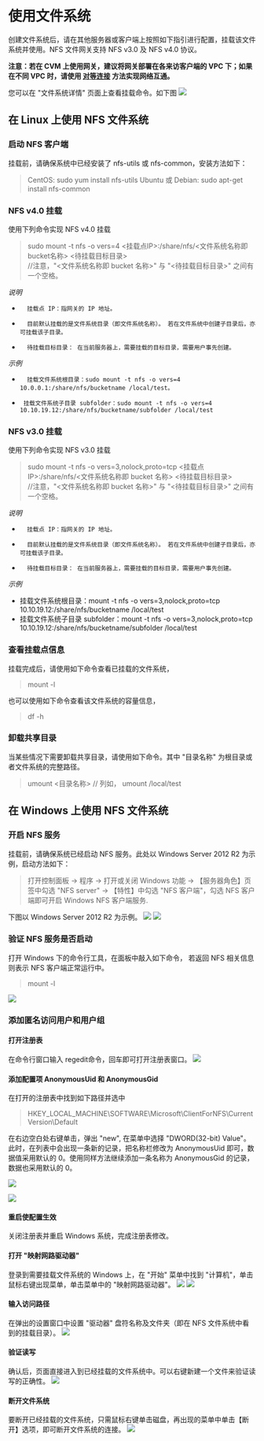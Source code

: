# 使用文件系统

创建文件系统后，请在其他服务器或客户端上按照如下指引进行配置，挂载该文件系统并使用。NFS 文件网关支持 NFS v3.0 及 NFS v4.0 协议。

**注意：若在 CVM 上使用网关，建议将网关部署在各来访客户端的 VPC 下；如果在不同 VPC 时，请使用 [对等连接](https://cloud.tencent.com/document/product/215/5000) 方法实现网络互通。**

您可以在 "文件系统详情" 页面上查看挂载命令。如下图
![](https://mc.qcloudimg.com/static/img/427c850d61745f04d34e0e4f96f0a9b7/image.png)


## 在 Linux 上使用 NFS 文件系统

### 启动 NFS 客户端

挂载前，请确保系统中已经安装了 nfs-utils 或 nfs-common，安装方法如下：

> CentOS: sudo yum install nfs-utils
> Ubuntu 或 Debian: sudo apt-get install nfs-common


### NFS v4.0 挂载

使用下列命令实现 NFS v4.0 挂载 

> sudo mount -t nfs -o vers=4 <挂载点IP>:/share/nfs/<文件系统名称即bucket名称> <待挂载目标目录>    
> //注意，"<文件系统名称即 bucket 名称>" 与 "<待挂载目标目录>" 之间有一个空格。


*说明*
* 		挂载点 IP：指网关的 IP 地址。 
* 	 	目前默认挂载的是文件系统目录（即文件系统名称）。 若在文件系统中创建子目录后，亦可挂载该子目录。
* 		待挂载目标目录： 在当前服务器上，需要挂载的目标目录，需要用户事先创建。

*示例*
* 		挂载文件系统根目录：sudo mount -t nfs -o vers=4 10.0.0.1:/share/nfs/bucketname /local/test。
* 	   挂载文件系统子目录 subfolder：sudo mount -t nfs -o vers=4 10.10.19.12:/share/nfs/bucketname/subfolder /local/test


### NFS v3.0 挂载

使用下列命令实现 NFS v3.0 挂载 

> sudo mount -t nfs -o vers=3,nolock,proto=tcp <挂载点IP>:/share/nfs/<文件系统名称即 bucket 名称> <待挂载目标目录>   
> //注意，"<文件系统名称即 bucket 名称>" 与 "<待挂载目标目录>" 之间有一个空格。

*说明*
* 		挂载点 IP：指网关的 IP 地址。 
* 	 	目前默认挂载的是文件系统目录（即文件系统名称）。 若在文件系统中创建子目录后，亦可挂载该子目录。
* 		待挂载目标目录： 在当前服务器上，需要挂载的目标目录，需要用户事先创建。


*示例*
* 	 挂载文件系统根目录：mount -t nfs -o vers=3,nolock,proto=tcp 10.10.19.12:/share/nfs/bucketname /local/test
* 	 挂载文件系统子目录 subfolder：mount -t nfs -o vers=3,nolock,proto=tcp 10.10.19.12:/share/nfs/bucketname/subfolder /local/test


### 查看挂载点信息 

挂载完成后，请使用如下命令查看已挂载的文件系统，
> mount -l

也可以使用如下命令查看该文件系统的容量信息，
> df -h

### 卸载共享目录 

当某些情况下需要卸载共享目录，请使用如下命令。其中 "目录名称" 为根目录或者文件系统的完整路径。
> umount <目录名称>
> // 列如， umount /local/test


## 在 Windows 上使用 NFS 文件系统

### 开启 NFS 服务

挂载前，请确保系统已经启动 NFS 服务。此处以 Windows Server 2012 R2 为示例，启动方法如下：

> 打开控制面板 -> 程序 -> 打开或关闭 Windows 功能 -> 【服务器角色】页签中勾选 "NFS server" -> 【特性】中勾选 "NFS 客户端"，勾选 NFS 客户端即可开启 Windows NFS 客户端服务.

下图以 Windows Server 2012 R2 为示例。
![](https://mc.qcloudimg.com/static/img/eaeed922e9d1f673e47137d80a88fa70/image.png)
![](https://mc.qcloudimg.com/static/img/4f9d7ac7b877ceffc5bc2b1d7c050a24/image.png)

### 验证 NFS 服务是否启动

打开 Windows 下的命令行工具，在面板中敲入如下命令， 若返回 NFS 相关信息则表示 NFS 客户端正常运行中。

> mount -l

![](https://mc.qcloudimg.com/static/img/4e4f9db217874ccec91ac1f888c8e451/image.png)

### 添加匿名访问用户和用户组

#### 打开注册表
在命令行窗口输入 regedit命令，回车即可打开注册表窗口。
![](https://mc.qcloudimg.com/static/img/c9fca9a1b123a5b2dbc69b0ce66d539f/image.png)

#### 添加配置项 AnonymousUid 和 AnonymousGid
在打开的注册表中找到如下路径并选中 

> HKEY_LOCAL_MACHINE\SOFTWARE\Microsoft\ClientForNFS\CurrentVersion\Default

在右边空白处右键单击，弹出 "new", 在菜单中选择 "DWORD(32-bit) Value"。此时，在列表中会出现一条新的记录，把名称栏修改为 AnonymousUid 即可，数据值采用默认的 0。使用同样方法继续添加一条名称为 AnonymousGid 的记录，数据也采用默认的 0。

![](https://mc.qcloudimg.com/static/img/381cdc3b68fb35be5dcceb2a4c962e33/image.png)

![](https://mc.qcloudimg.com/static/img/80bb0cfbffbed939522459a830df3eac/image.png)

#### 重启使配置生效

关闭注册表并重启 Windows 系统，完成注册表修改。


#### 打开 "映射网路驱动器"
登录到需要挂载文件系统的 Windows 上，在 "开始" 菜单中找到 "计算机"，单击鼠标右键出现菜单，单击菜单中的 "映射网路驱动器"。 
![](https://mc.qcloudimg.com/static/img/5696d66a83d4e9b35196274f89e07dfc/image.png)
![](https://mc.qcloudimg.com/static/img/6eeb1c0838e6aab185ed8b76dc736912/image.png)

#### 输入访问路径
在弹出的设置窗口中设置 "驱动器" 盘符名称及文件夹（即在 NFS 文件系统中看到的挂载目录）。
![](https://mc.qcloudimg.com/static/img/c7b07faf43812540d383b7767c52158b/image.png)


#### 验证读写
确认后，页面直接进入到已经挂载的文件系统中。可以右键新建一个文件来验证读写的正确性。
![](https://mc.qcloudimg.com/static/img/60b9388885536ec7d81b1cf7f76c39d5/image.png)

#### 断开文件系统
要断开已经挂载的文件系统，只需鼠标右键单击磁盘，再出现的菜单中单击【断开】选项，即可断开文件系统的连接。
![](https://mc.qcloudimg.com/static/img/376cd0547aa64f4d519e5444c5a58f93/image.png)

